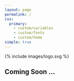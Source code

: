 ```yaml
---
layout: page
permalink: /
css:
  primary:
    - custom/variables
    - custom/fonts
    - custom/home
simple: true
---
```

<div class="t"><div class="c"><div class="i">{% include images/logo.svg %}</div><h2>Coming Soon ...</h2></div></div>